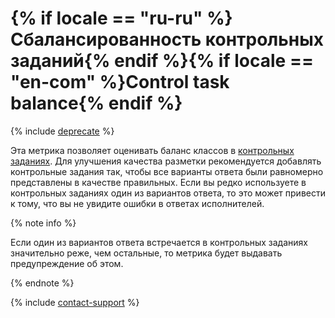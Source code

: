 # {% if locale == "ru-ru" %}Сбалансированность контрольных заданий{% endif %}{% if locale == "en-com" %}Control task balance{% endif %}

{% include [deprecate](../../../_includes/deprecate.md) %}

Эта метрика позволяет оценивать баланс классов в [контрольных заданиях](../../../glossary.md#control-task). Для улучшения качества разметки рекомендуется добавлять контрольные задания так, чтобы все варианты ответа были равномерно представлены в качестве правильных. Если вы редко используете в контрольных заданиях один из вариантов ответа, то это может привести к тому, что вы не увидите ошибки в ответах исполнителей.

{% note info %}

Если один из вариантов ответа встречается в контрольных заданиях значительно реже, чем остальные, то метрика будет выдавать предупреждение об этом.

{% endnote %}

{% include [contact-support](../../_includes/contact-support.md) %}
